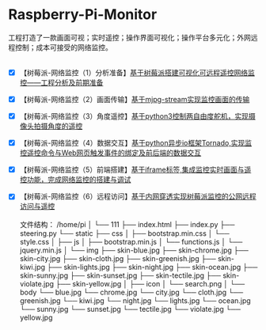 # Raspberry-Pi-Monitor
工程打造了一款画面可视；实时遥控；操作界面可视化；操作平台多元化；外网远程控制；成本可接受的网络监控。<br/><br/>
 - [X]  【树莓派-网络监控（1）分析准备】[基于树莓派搭建可视化可远程遥控网络监控——工程分析及前期准备](https://blog.csdn.net/deng_xj/article/details/98464826)
 - [X] 【树莓派-网络监控（2）画面传输】[基于mjpg-stream实现监控画面的传输](https://blog.csdn.net/deng_xj/article/details/98487595)
 - [X] 【树莓派-网络监控（3）角度遥控】[基于python3控制两自由度舵机，实现摄像头拍摄角度的遥控](https://blog.csdn.net/deng_xj/article/details/98620290)
 - [X] 【树莓派-网络监控（4）数据交互】[基于python异步io框架Tornado,实现监控遥控命令与Web网页触发事件的绑定及前后端的数据交互](https://dengxj.blog.csdn.net/article/details/98736117)
 - [X] 【树莓派-网络监控（5）前端搭建】[基于iframe标签,集成监控实时画面与遥控功能，完成网络监控的搭建与调试](https://blog.csdn.net/deng_xj/article/details/98871101)
 - [X] 【树莓派-网络监控（6）远程访问】[基于内网穿透实现树莓派监控的公网远程访问与遥控](https://blog.csdn.net/deng_xj/article/details/99211554)
<br/><br/>
文件结构：
/home/pi
│ 
└── 111
    ├── index.html
    ├── index.py
    ├── steering.py
    └── static
        ├── css
        │   ├── bootstrap.min.css
        │   └── style.css
        │
        ├── js
        │   ├── bootstrap.min.js
        │   └── functions.js
        │   └── jquery.min.js
        │
        └── img
            ├── skin-blue.jpg
            ├── skin-chrome.jpg
            ├── skin-city.jpg
            ├── skin-cloth.jpg
            ├── skin-greenish.jpg
            ├── skin-kiwi.jpg
            ├── skin-lights.jpg
            ├── skin-night.jpg
            ├── skin-ocean.jpg
            ├── skin-sunny.jpg
            ├── skin-sunset.jpg
            ├── skin-tectile.jpg
            ├── skin-violate.jpg
            ├── skin-yellow.jpg
            │
            ├── icon
            │   └── search.png
            │
            └── body
                └── blue.jpg
                └── chrome.jpg
                └── city.jpg
                └── cloth.jpg
                └── greenish.jpg
                └── kiwi.jpg
                └── night.jpg
                └── lights.jpg
                └── ocean.jpg
                └── sunny.jpg
 				└── sunset.jpg
                └── tectile.jpg
                └── violate.jpg
                └── yellow.jpg

